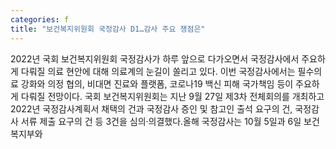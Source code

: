 ```yaml
---
categories: f
title: "보건복지위원회 국정감사 D1…감사 주요 쟁점은"
---
```

2022년 국회 보건복지위원회 국정감사가 하루 앞으로 다가오면서 국정감사에서 주요하게 다뤄질 의료 현안에 대해 의료계의 눈길이 쏠리고 있다. 이번 국정감사에서는 필수의료 강화와 의정 협의, 비대면 진료와 플랫폼, 코로나19 백신 피해 국가책임 등이 주요하게 다뤄질 전망이다. 국회 보건복지위원회는 지난 9월 27일 제3차 전체회의를 개최하고 2022년 국정감사계획서 채택의 건과 국정감사 증인 및 참고인 출석 요구의 건, 국정감사 서류 제출 요구의 건 등 3건을 심의&middot;의결했다.올해 국정감사는 10월 5일과 6일 보건복지부와
